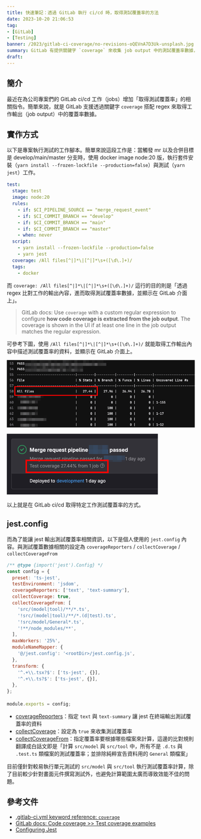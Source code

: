 ```yaml
---
title: 快速筆記：透過 GitLab 執行 ci/cd 時，取得測試覆蓋率的方法
date: 2023-10-20 21:06:53
tag:
- [GitLab]
- [Testing]
banner: /2023/gitlab-ci-coverage/no-revisions-oQEVnA7D3Uk-unsplash.jpg
summary: GitLab 有提供關鍵字 `coverage` 來收集 job output 中的測試覆蓋率數據，這篇筆記會解說使用方式
draft:
---
```


## 簡介

最近在為公司專案們的 GitLab ci/cd 工作（jobs）增加「取得測試覆蓋率」的相關指令。簡單來說，就是 GitLab 支援透過關鍵字 `coverage` 搭配 regex 來取得工作輸出（job output）中的覆蓋率數據。

## 實作方式

以下是專案執行測試的工作腳本。簡單來說這段工作是：當觸發 mr 以及合併目標是 develop/main/master 分支時，使用 docker image node:20 版，執行套件安裝（`yarn install --frozen-lockfile --production=false`）與測試（`yarn jest`）工作。

```yml
test:
  stage: test
  image: node:20
  rules:
    - if: $CI_PIPELINE_SOURCE == "merge_request_event"
    - if: $CI_COMMIT_BRANCH == "develop"
    - if: $CI_COMMIT_BRANCH == "main"
    - if: $CI_COMMIT_BRANCH == "master"
    - when: never
  script:
    - yarn install --frozen-lockfile --production=false
    - yarn jest
  coverage: /All files[^|]*\|[^|]*\s+([\d\.]+)/
  tags:
    - docker
```

而 `coverage: /All files[^|]*\|[^|]*\s+([\d\.]+)/` 這行的目的則是「透過 regex 比對工作的輸出內容，進而取得測試覆蓋率數據，並顯示在 GitLab 介面上」。

> GitLab docs: Use `coverage` with a custom regular expression to configure **how code coverage is extracted from the job output**. The coverage is shown in the UI if at least one line in the job output matches the regular expression.

可參考下圖，使用 `/All files[^|]*\|[^|]*\s+([\d\.]+)/` 就能取得工作輸出內容中描述測試覆蓋率的資料，並顯示在 GitLab 介面上。

![GitLab ci/cd job result](/2023/gitlab-ci-coverage/job-result.png)

![GitLab show test coverage](/2023/gitlab-ci-coverage/show-doverage.png)

以上就是在 GitLab ci/cd 取得特定工作測試覆蓋率的方式。

## jest.config

而為了能讓 jest 輸出測試覆蓋率相關資訊，以下是個人使用的 `jest.config` 內容。與測試覆蓋數據相關的設定為 `coverageReporters` / `collectCoverage` / `collectCoverageFrom`

```js
/** @type {import('jest').Config} */
const config = {
  preset: 'ts-jest',
  testEnvironment: 'jsdom',
  coverageReporters: ['text', 'text-summary'],
  collectCoverage: true,
  collectCoverageFrom: [
    'src/(model|tool)/**/*.ts',
    '!src/(model|tool)/**/*.(d|test).ts',
    '!src/model/General*.ts',
    '!**/node_modules/**',
  ],
  maxWorkers: '25%',
  moduleNameMapper: {
    '@/jest.config': '<rootDir>/jest.config.js',
  },
  transform: {
    '^.+\\.tsx?$': ['ts-jest', {}],
    '^.+\\.ts?$': ['ts-jest', {}],
  },
};

module.exports = config;
```

- [coverageReporters](https://jestjs.io/docs/configuration#coveragereporters-arraystring--string-options)：指定 `text` 與 `text-summary` 讓 jest 在終端輸出測試覆蓋率的資料
- [collectCoverage](https://jestjs.io/docs/configuration#collectcoverage-boolean)：設定為 `true` 來收集測試覆蓋率
- [collectCoverageFrom](https://jestjs.io/docs/configuration#collectcoveragefrom-array)：指定覆蓋率要根據哪些檔案來計算，這邊的比對規則翻譯成白話文即是「計算 `src/model` 與 `src/tool` 中，所有不是 `.d.ts` 與 `.test.ts` 類檔案的測試覆蓋率；並排除純粹宣告資料用的 `General` 類檔案」

目前僅針對較易執行單元測試的 `src/model` 與 `src/tool` 執行測試覆蓋率計算，除了目前較少針對畫面元件撰寫測試外，也避免計算範圍太廣而導致效能不佳的問題。

## 參考文件

- [.gitlab-ci.yml keyword reference: `coverage`](https://docs.gitlab.com/ee/ci/yaml/?query=coverage)
- [GitLab docs: Code coverage >> Test coverage examples](https://docs.gitlab.com/ee/ci/testing/code_coverage.html#test-coverage-examples)
- [Configuring Jest](https://jestjs.io/docs/configuration)
